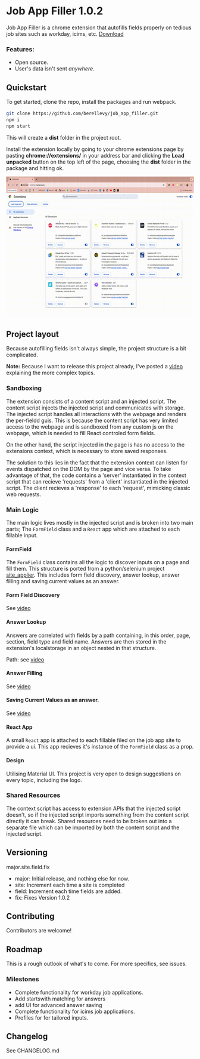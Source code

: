 # Job App Filler 1.0.2

Job App Filler is a chrome extension that autofills fields properly
on tedious job sites such as workday, icims, etc. [Download](https://chromewebstore.google.com/detail/job-app-filler/gdballabidaicjchgomokfmalodbkeoc)

### Features:

- Open source.
- User's data isn't sent _anywhere_.

## Quickstart

To get started, clone the repo, install the packages and run webpack.

```bash
git clone https://github.com/berellevy/job_app_filler.git
npm i
npm start
```

This will create a **dist** folder in the project root.

Install the extension locally by going to your chrome extensions page by pasting **chrome://extensions/** in your address bar
and clicking the **Load unpacked** button on the top left of the page, choosing the **dist**
folder in the package and hitting ok.

![how to load unpacked](https://github.com/berellevy/job_app_filler/blob/main/docs/load_unpacked.gif)

## Project layout

Because autofilling fields isn't always simple, the project structure is a bit complicated.

**Note:** Because I want to release this project already, I've posted a [video](https://youtu.be/mXEDv9PpdGs) explaining the more complex topics.

### Sandboxing

The extension consists of a content script and an injected script.
The content script injects the injected script and communicates with storage.
The injected script handles all interactions with the webpage and renders the per-fieldd guis.
This is because the content script has very limited access to the webpage and is sandboxed from
any custom js on the webpage, which is needed to fill React controled form fields.

On the other hand, the script injected in the page is has no access to the extensions context,
which is necessary to store saved responses.

The solution to this lies in the fact that the extension context can listen for events dispatched
on the DOM by the page and vice versa. To take advantage of that, the code contains a 'server'
instantiated in the context script that can recieve 'requests' from a 'client' instantiated in
the injected script. The client recieves a 'response' to each 'request', mimicking classic web requests.

### Main Logic

The main logic lives mostly in the injected script and is broken into two main parts;
The `FormField` class and a `React` app which are attached to each fillable input.

#### FormField

The `FormField` class contains all the logic to discover inputs on a page and fill them.
This structure is ported from a python/selenium project [site_applier](https://github.com/berellevy/site_applier).
This includes form field discovery, answer lookup, answer filling and saving current values as an answer.

#### Form Field Discovery

See [video](https://youtu.be/mXEDv9PpdGs)

#### Answer Lookup

Answers are correlated with fields by a path containing, in this order, page, section, field type and field name.
Answers are then stored in the extension's localstorage in an object nested in that structure.

Path: see [video](https://youtu.be/mXEDv9PpdGs)

#### Answer Filling

See [video](https://youtu.be/mXEDv9PpdGs)

#### Saving Current Values as an answer.

See [video](https://youtu.be/mXEDv9PpdGs)

#### React App

A small `React` app is attached to each fillable filed on the job app site to provide a ui.
This app recieves it's instance of the `FormField` class as a prop.

#### Design

Utilising Material UI. This project is very open to design suggestions on every topic, including the logo.

### Shared Resources

The context script has access to extension APIs that the injected script doesn't, so if the injected
script imports something from the content script directly it can break. Shared resources need to be
broken out into a separate file which can be imported by both the content script and the injected script.

## Versioning

major.site.field.fix

- major: Initial release, and nothing else for now.
- site: Increment each time a site is completed
- field: Increment each time fields are added.
- fix: Fixes
  Version 1.0.2

## Contributing

Contributors are welcome!


## Roadmap

This is a rough outlook of what's to come. For more specifics, see issues.

### Milestones
* Complete functionality for workday job applications.
* Add startswith matching for answers
* add UI for advanced answer saving
* Complete functionality for icims job applications.
* Profiles for for tailored inputs.


## Changelog 

See CHANGELOG.md
